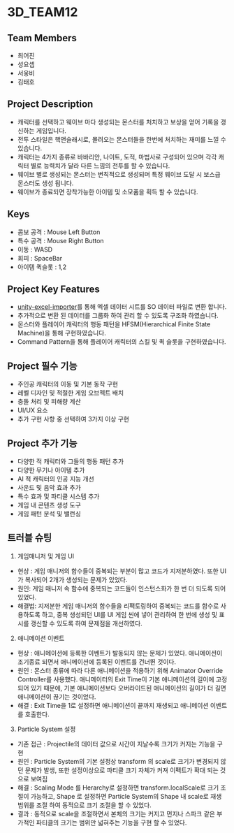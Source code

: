 # 3D_TEAM12
## Team Members
- 최어진
- 성요셉
- 서웅비
- 김태호

## Project Description
- 캐릭터를 선택하고 웨이브 마다 생성되는 몬스터를 처치하고 보상을 얻어 기록을 갱신하는 게임입니다.
- 전투 스타일은 핵앤슬래시로, 몰려오는 몬스터들을 한번에 처치하는 재미를 느낄 수 있습니다.
- 캐릭터는 4가지 종류로 바바리안, 나이트, 도적, 마법사로 구성되어 있으며 각각 캐릭터 별로 능력치가 달라 다른 느낌의 전투를 할 수 있습니다.
- 웨이브 별로 생성되는 몬스터는 변칙적으로 생성되며 특정 웨이브 도달 시 보스급 몬스터도 생성 됩니다.
- 웨이브가 종료되면 장착가능한 아이템 및 소모품을 획득 할 수 있습니다.

## Keys
- 콤보 공격 : Mouse Left Button
- 특수 공격 : Mouse Right Button
- 이동 : WASD
- 회피 : SpaceBar
- 아이템 퀵슬롯 : 1,2

## Project Key Features
- [unity-excel-importer](https://github.com/mikito/unity-excel-importer)를 통해 엑셀 데이터 시트를 SO 데이터 파일로 변환 합니다.
- 추가적으로 변환 된 데이터를 그룹화 하여 관리 할 수 있도록 구조화 하였습니다.
- 몬스터와 플레이어 캐릭터의 행동 패턴을 HFSM(Hierarchical Finite State Machine)을 통해 구현하였습니다.
- Command Pattern을 통해 플레이어 캐릭터의 스킬 및 퀵 슬롯을 구현하였습니다.

## Project 필수 기능
- 주인공 캐릭터의 이동 및 기본 동작 구현
- 레벨 디자인 및 적절한 게임 오브젝트 배치
- 충돌 처리 및 피해량 계산
- UI/UX 요소
- 추가 구현 사항 중 선택하여 3가지 이상 구현

## Project 추가 기능
- 다양한 적 캐릭터와 그들의 행동 패턴 추가
- 다양한 무기나 아이템 추가
- AI 적 캐릭터의 인공 지능 개선
- 사운드 및 음악 효과 추가
- 특수 효과 및 파티클 시스템 추가
- 게임 내 콘텐츠 생성 도구
- 게임 패턴 분석 및 밸런싱

## 트러블 슈팅
1. 게임매니저 및 게임 UI
  - 현상 : 게임 매니저의 함수들이 중복되는 부분이 많고 코드가 지저분하였다. 또한 UI가 복사되어 2개가 생성되는 문제가 있었다.
  - 원인: 게임 매니저 속 함수에 중복되는 코드들이 인스턴스화가 한 번 더 되도록 되어 있었다.
  - 해결법: 지저분한 게임 매니저의 함수들을 리팩토링하여 중복되는 코드를 함수로 사용하도록 하고, 중복 생성되던 UI를 UI 게임 씬에 넣어 관리하여 한 번에 생성 및 표시를 갱신할 수 있도록 하여 문제점을 개선하였다.

2. 애니메이션 이벤트
  - 현상 : 애니메이션에 등록한 이벤트가 발동되지 않는 문제가 있었다. 애니메이션이 조기종료 되면서 애니메이션에 등록된 이벤트를 건너뛴 것이다.
  - 원인 : 몬스터 종류에 따라 다른 애니메이션을 적용하기 위해 Animator Override Controller를 사용했다. 애니메이터의 Exit Time이 기본 애니메이션의 길이에 고정되어 있기 때문에, 기본 애니메이션보다 오버라이드된 애니메이션의 길이가 더 길면 애니메이션이 끊기는 것이었다.
  - 해결 : Exit Time을 1로 설정하면 애니메이션이 끝까지 재생되고 애니메이션 이벤트를 호출한다.

3. Particle System 설정
  - 기존 접근 : Projectile의 데이터 값으로 시간이 지날수록 크기가 커지는 기능을 구현
  - 원인 : Particle System의 기본 설정상 transform 의 scale로 크기가 변경되지 않던 문제가 발생, 또한 설정이상으로 파티클 크기 자체가 커져 이펙트가 확대 되는 것으로 보여짐
  - 해결 : Scaling Mode 를 Herarchy로 설정하면 transform.localScale로 크기 조절이 가능하고, Shape 로 설정하면 Particle System의 Shape 내 scale로 재생 범위를 조절 하여 동적으로 크기 조절을 할 수 있었다.
  - 결과 : 동적으로 scale을 조절하면서 본체의 크기는 커지고 먼지나 스파크 같은 부가적인 파티클의 크기는 범위만 넓혀주는 기능을 구현 할 수 있었다.
